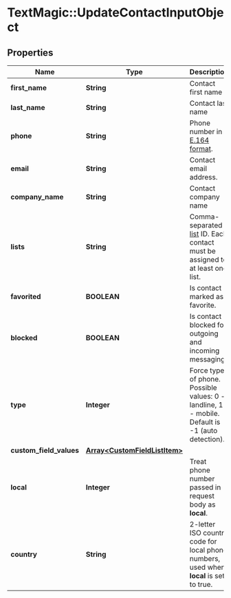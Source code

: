 # TextMagic::UpdateContactInputObject

## Properties
Name | Type | Description | Notes
------------ | ------------- | ------------- | -------------
**first_name** | **String** | Contact first name | [optional] 
**last_name** | **String** | Contact last name | [optional] 
**phone** | **String** | Phone number in [E.164 format](https://en.wikipedia.org/wiki/E.164). | 
**email** | **String** | Contact email address. | [optional] 
**company_name** | **String** | Contact company name | [optional] 
**lists** | **String** | Comma-separated [list](http://docs.textmagictesting.com/#section/Lists) ID. Each contact must be assigned to at least one list. | 
**favorited** | **BOOLEAN** | Is contact marked as favorite. | [optional] 
**blocked** | **BOOLEAN** | Is contact blocked for outgoing and incoming messaging. | [optional] 
**type** | **Integer** | Force type of phone. Possible values: 0 - landline, 1 - mobile. Default is -1 (auto detection). | [optional] 
**custom_field_values** | [**Array&lt;CustomFieldListItem&gt;**](CustomFieldListItem.md) |  | [optional] 
**local** | **Integer** | Treat phone number passed in request body as **local**. | [optional] 
**country** | **String** | 2-letter ISO country code for local phone numbers, used when **local** is set to true. | [optional] 


